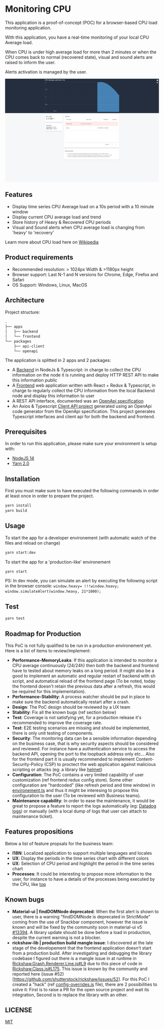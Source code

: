 # Monitoring CPU

This application is a proof-of-concept (POC) for a browser-based CPU load monitoring application.

With this application, you have a real-time monitoring of your local CPU Average load.

When CPU is under high average load for more than 2 minutes or when the CPU comes back to normal (recovered state), visual and sound alerts are raised to inform the user.

Alerts activation is managed by the user.

<p align="center">
  <img width="700" align="center" src="./docs/demo.gif" alt="demo"/>
</p>

## Features

- Display time series CPU Average load on a 10s period with a 10 minute window
- Display current CPU average load and trend
- Store history of Heavy & Recovered CPU periods
- Visual and Sound alerts when CPU average load is changing from 'heavy' to 'recovery'

Learn more about CPU load here on [Wikipedia](https://en.wikipedia.org/wiki/Load_%28computing%29)

## Product requirements

- Recommended resolution: > 1024px Width & >1180px height
- Browser support: Last N-1 and N versions for Chrome, Edge, Firefox and Safari
- OS Support: Windows, Linux, MacOS

## Architecture

Project structure:

```text
.
├── apps
│   ├── backend
│   └── frontend
└── packages
    ├── api-client
    └── openapi
```

The application is splitted in 2 apps and 2 packages:

- A [Backend](./apps/backend) in NodeJs & Typescript: in charge to collect the CPU information on the node it is running and deploy HTTP REST API to make this information public
- A [Frontend](./apps/frontend) web application written with React + Redux & Typescript, in charge to regularly collect the CPU information from the local Backend node and display this information to user
- A REST API interface, documented was an [OpenApi specification](./packages/openapi/monitoring-api.yml)
- An Axios & Typescript [Client API project](./packages/api-client) generated using an OpenApi code generator from the OpenApi specification. This project generates Typescript interfaces and client api for both the backend and frontend.

## Prerequisites

In order to run this application, please make sure your environment is setup with:

- [NodeJS 14](https://nodejs.org/en/)
- [Yarn 2.0](https://yarnpkg.com/getting-started/install)

## Installation

First you must make sure to have executed the following commands in order at least once in order to prepare the project.

```sh
yarn install
yarn build
```

## Usage

To start the app for a developer environement (with automatic watch of the files and reload on change)

```sh
yarn start:dev
```

To start the app for a 'production-like' environement

```sh
yarn start
```

PS: In dev mode, you can simulate an alert by executing the following script in the browser console: `window.heavy= !!!window.heavy; window.simulateAlert(window.heavy, 21*1000);`

## Test

```sh
yarn test
```

## Roadmap for Production

This PoC is not fully qualified to be run in a production environement yet. Here is a list of items to review/implement:

- **Performance-MemoryLeaks**: If this application is intended to monitor a CPU average continuously (24/24h) then both the backend and frontend have to tested about memory leaks on a long period. It might also be a good to implement an automatic and regular restart of backend with sh script, and automatical reload of the frontend page (To be noted, today the frontend doesn't retain the previous data after a refresh, this would be required for this implementation).
- **Performance-Stability**: A process watcher should be put in place to make sure the backend automatically restart after a crash.
- **Design**: The PoC design should be reviewed by a UX team
- **Stability**: Fix all the known bugs (ref section below)
- **Test**: Coverage is not satisfying yet, for a production release it's recommended to improve the coverage rate.
- **Test**: E2E testing scenarios are missing and should be implemented, there is only unit testing of components.
- **Security**: The monitoring data can be a sensible information depending on the business case, that is why security aspects should be considered and reviewed. For instance have a authentication service to access the backend API, opening the port to the loopback address only etc... Also for the frontend part it is usually recommended to implement Content-Security-Policy (CSP) to proctect the web application against malicious scripting or attacks (eg: a library like [helmet](https://helmetjs.github.io/))
- **Configuration**: The PoC contains a very limited capability of user customization (ref frontend redux config store). Some other configuration are "hardcoded" (like refresh period and time window) in [environement.ts](apps\frontend\src\environement\environement.ts) and thus it might be interesing to propose this configuration to the user (To be reviewed with Business teams).
- **Maintenance capability**: In order to ease the maintenance, it would be great to propose a feature to report the logs automatically (eg: [Datadog logs](https://docs.datadoghq.com/fr/logs/)) or manually (with a local dump of logs that user can attach to maintenance ticket).

## Features propositions

Below a list of feature propsals for the business team:

- **I18N**: Localized application to support multiple languages and locales
- **UX**: Display the periods in the time series chart with different colors
- **UX**: Selection of CPU period and highlight the period in the time series chart
- **Processes**: It could be interesting to propose more information to the user, for instance to have a details of the processes being executed by the CPU, like [top](https://man7.org/linux/man-pages/man1/top.1.html)

## Known bugs

- **Material-ui |  findDOMNode deprecated**: When the first alert is shown to user, there is a warning "findDOMNode is deprecated in StrictMode" coming from the use of Snackbar component, however the issue is known and will be fixed by the community soon in material-ui v5 [#13394](https://github.com/mui-org/material-ui/issues/13394). A library update should be done before a load in production, despite the current warning is not a blocker.
- **rickshaw-lib | production build mangle issue**: I discovered at the late stage of the developement that the frontend application doesn't start from a production build. After investigating and debugging the library codebase I figured out there is a mangle issue in at runtime in [Rickshaw.Graph.Renderer.Line.js#L9](https://github.com/shutterstock/rickshaw/blob/10ed07db7fa03a3667a276d55514c999e8c9ab72/src/js/Rickshaw.Graph.Renderer.Line.js#L9) due to this piece of code in [Rickshaw.Class.js#L175](https://github.com/shutterstock/rickshaw/blob/10ed07db7fa03a3667a276d55514c999e8c9ab72/src/js/Rickshaw.Class.js#L175). This issue is known by the community and reported here (issue #52)[https://github.com/shutterstock/rickshaw/issues/52]. For this PoC I created a "hack" (ref [config-overrides.js](./apps/frontend/config-overrides.js) file), there are 2 possibilities to solve it: First is to raise a PR for the open source project and wait its integration, Second is to replace the library with an other.

## LICENSE

[MIT](./LICENSE.md)

